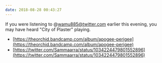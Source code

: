 ```yaml
---
date: 2018-08-28 00:43:27
---
```


If you were listening to @wamu885@twitter.com earlier this evening, you may have heard "City of Plaster" playing.

- [https://theorchid.bandcamp.com/album/apogee-perigee](https://theorchid.bandcamp.com/album/apogee-perigee)
- [https://twitter.com/Sammaarra/status/1034224479801552896](https://twitter.com/Sammaarra/status/1034224479801552896)
